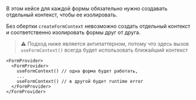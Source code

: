В этом кейсе для каждой формы обязательно нужно создавать отдельный контекст, чтобы ее изолировать.

Без обертки `createFormContext` невозможно создать отдельный контекст и соответственно изолировать формы друг от друга.

> ⚠️ Подход ниже является антипаттерном, потому что здесь вызов `useFormContext()` всегда будет использовать ближайший контекст
```tsx
<FormProvider>
  <FormProvider>
    useFormContext() // одна форма будет работать,
    ...
    useFormContext() // в другой будет runtime error
  </FormProvider>
</FormProvider>
```